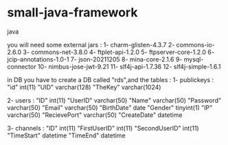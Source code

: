 # small-java-framework
java

you will need some external jars :
1- charm-glisten-4.3.7
2- commons-io-2.6.0
3- commons-net-3.8.0
4- ftplet-api-1.2.0
5- ftpserver-core-1.2.0
6- jcip-annotations-1.0-1
7- json-20211205
8- mina-core-2.1.6
9- mysql-connector
10- nimbus-jose-jwt-9.21
11- slf4j-api-1.7.36
12- slf4j-simple-1.6.1

in DB you have to create a DB called "rds",and the tables :
1- publickeys : "id" int(11)
                "UID" varchar(128)
                "TheKey" varchar(1024)

2- users : "ID" int(11)
           "UserID" varchar(50)
           "Name" varchar(50)
           "Password" varchar(50)
           "Email" varchar(50)
           "BirthDate" date
           "Gender" tinyint(1)
           "IP" varchar(50)
           "RecievePort" varchar(50)
           "CreateDate" datetime

3- channels : "ID" int(11)
              "FirstUserID" int(11)
              "SecondUserID" int(11)
              "TimeStart" 	datetime
              "TimeEnd" 	datetime
